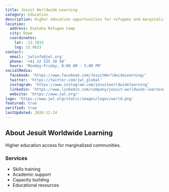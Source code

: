 ```yaml
---
title: Jesuit Worldwide Learning
category: Education
description: Higher education opportunities for refugees and marginalized communities.
location:
  address: Dzaleka Refugee Camp
  city: Dowa
  coordinates:
    lat: -13.7833
    lng: 33.9833
contact:
  email: 'jwlinfo@jwl.org'
  phone: '+41 22 525 38 58'
  hours: 'Monday-Friday, 8:00 AM - 5:00 PM'
socialMedia:
  facebook: 'https://www.facebook.com/JesuitWorldwideLearning/'
  twitter: 'https://twitter.com/jwl_global'
  instagram: 'https://www.instagram.com/jesuitworldwidelearning'
  linkedin: 'https://www.linkedin.com/company/jesuit-worldwide-learning/'
  website: 'https://www.jwl.org/'
logo: 'https://www.jwl.org/static/images/logos/world.png'
featured: true
verified: true
lastUpdated: 2024-12-24
---
```


## About Jesuit Worldwide Learning

Higher education access for marginalized communities.

### Services
- Skills training
- Academic support
- Capacity building
- Educational resources
